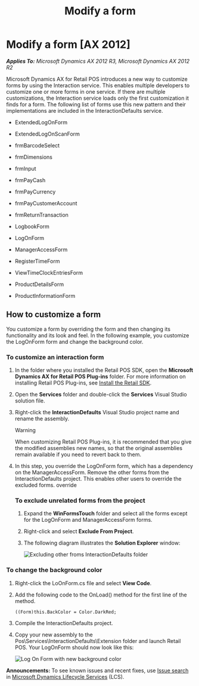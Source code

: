 ﻿---
title: Modify a form
TOCTitle: Modify a form
ms:assetid: c5805883-74c4-4bbe-a623-c711bf1e5a2f
ms:mtpsurl: https://technet.microsoft.com/en-us/library/JJ937978(v=AX.60)
ms:contentKeyID: 50950769
ms.date: 05/18/2015
mtps_version: v=AX.60
---

# Modify a form [AX 2012]


_**Applies To:** Microsoft Dynamics AX 2012 R3, Microsoft Dynamics AX 2012 R2_

Microsoft Dynamics AX for Retail POS introduces a new way to customize forms by using the Interaction service. This enables multiple developers to customize one or more forms in one service. If there are multiple customizations, the Interaction service loads only the first customization it finds for a form. The following list of forms use this new pattern and their implementations are included in the InteractionDefaults service.

  - ExtendedLogOnForm

  - ExtendedLogOnScanForm

  - frmBarcodeSelect

  - frmDimensions

  - frmInput

  - frmPayCash

  - frmPayCurrency

  - frmPayCustomerAccount

  - frmReturnTransaction

  - LogbookForm

  - LogOnForm

  - ManagerAccessForm

  - RegisterTimeForm

  - ViewTimeClockEntriesForm

  - ProductDetailsForm

  - ProductInformationForm

## How to customize a form

You customize a form by overriding the form and then changing its functionality and its look and feel. In the following example, you customize the LogOnForm form and change the background color.

### To customize an interaction form

1.  In the folder where you installed the Retail POS SDK, open the **Microsoft Dynamics AX for Retail POS Plug-ins** folder. For more information on installing Retail POS Plug-ins, see [Install the Retail SDK](install-retail-sdk-retail-pos-plug-ins.md).

2.  Open the **Services** folder and double-click the **Services** Visual Studio solution file.

3.  Right-click the **InteractionDefaults** Visual Studio project name and rename the assembly.
    

    > [!WARNING]
    > <P>When customizing Retail POS Plug-ins, it is recommended that you give the modified assemblies new names, so that the original assemblies remain available if you need to revert back to them.</P>



4.  In this step, you override the LogOnForm form, which has a dependency on the ManagerAccessForm. Remove the other forms from the InteractionDefaults project. This enables other users to override the excluded forms. override
    
    ### To exclude unrelated forms from the project
    
    1.  Expand the **WinFormsTouch** folder and select all the forms except for the LogOnForm and ManagerAccessForm forms.
    
    2.  Right-click and select **Exclude From Project**.
    
    3.  The following diagram illustrates the **Solution Explorer** window:
        
        ![Excluding other froms InteractionDefaults folder](images/JJ937978.RemoveOtherFormsFromInteractionDefaultsFolder(en-us,AX.60).png "Excluding other froms InteractionDefaults folder")

### To change the background color

1.  Right-click the LoOnForm.cs file and select **View Code**.

2.  Add the following code to the OnLoad() method for the first line of the method.
    
        ((Form)this.BackColor = Color.DarkRed;

3.  Compile the InteractionDefaults project.

4.  Copy your new assembly to the Pos\\Services\\InteractionDefaults\\Extension folder and launch Retail POS. Your LogOnForm should now look like this:
    
    ![Log On Form with new background color](images/JJ937978.LogonFormWithNewBackgroundColor(en-us,AX.60).png "Log On Form with new background color")

  
**Announcements:** To see known issues and recent fixes, use [Issue search](http://go.microsoft.com/fwlink/?linkid=389258) in [Microsoft Dynamics Lifecycle Services](http://go.microsoft.com/fwlink/?linkid=306505) (LCS).

